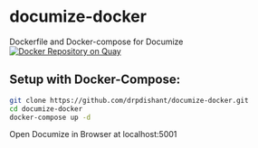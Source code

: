 # documize-docker
Dockerfile and Docker-compose for Documize
[![Docker Repository on Quay](https://quay.io/repository/drpdishant/documize/status "Docker Repository on Quay")](https://quay.io/repository/drpdishant/documize)

## Setup with Docker-Compose:
```bash
git clone https://github.com/drpdishant/documize-docker.git
cd documize-docker
docker-compose up -d
```
Open Documize in Browser at localhost:5001
